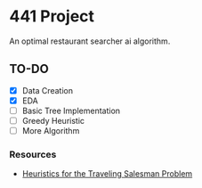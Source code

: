 # 441 Project

An optimal restaurant searcher ai algorithm.

## TO-DO  

- [X] Data Creation
- [X] EDA
- [ ] Basic Tree Implementation
- [ ] Greedy Heuristic
- [ ] More Algorithm

### Resources

- [Heuristics for the Traveling Salesman Problem](http://160592857366.free.fr/joe/ebooks/ShareData/Heuristics%20for%20the%20Traveling%20Salesman%20Problem%20By%20Christian%20Nillson.pdf)